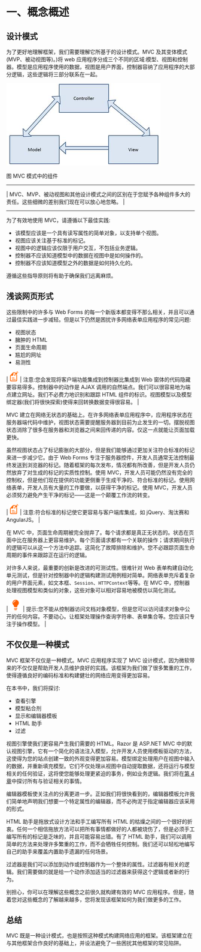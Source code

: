 # 一、概念概述

## 设计模式

为了更好地理解框架，我们需要理解它所基于的设计模式。MVC 及其变体模式(MVP、被动视图等)。)将 web 应用程序分成三个不同的区域:模型、视图和控制器。模型是应用程序使用的数据，视图是用户界面，控制器容纳了应用程序的大部分逻辑，这些逻辑将三部分联系在一起。

![](img/image001.jpg)

图 MVC 模式中的组件

* * *

| MVC、MVP、被动视图和其他设计模式之间的区别在于您赋予各种组件多大的责任。这些细微的差别我们现在可以放心地忽略。 |

* * *

为了有效地使用 MVC，请遵循以下最佳实践:

*   该模型应该是一个具有读写属性的简单对象，以支持单个视图。
*   视图应该关注基于标准的标记。
*   视图中的逻辑应该仅限于用户交互，不包括业务逻辑。
*   控制器不应该知道模型中的数据在视图中是如何操作的。
*   控制器不应该知道模型之外的数据是如何持久化的。

遵循这些指导原则将有助于确保我们远离麻烦。

## 浅谈网页形式

这些限制中的许多与 Web Forms 的每一个新版本都变得不那么相关，并且可以通过最佳实践进一步减轻。但是以下仍然是困扰许多网络表单应用程序的常见问题:

*   视图状态
*   臃肿的 HTML
*   页面生命周期
*   尴尬的网址
*   易测性

| ![](img/note.png) | 注意:您会发现将客户端功能集成到控制器比集成到 Web 窗体的代码隐藏要容易得多。控制器中的动作是 AJAX 调用的自然端点。我们可以很容易地为端点建立网址。我们不必费力地识别和跟踪 HTML 组件的标识。视图模型以及模型绑定器(我们将很快探索)使得来回转换数据变得很容易。 |

MVC 建立在网络无状态的基础上。在许多网络表单应用程序中，应用程序状态在服务器端代码中维护，视图状态需要提醒服务器到目前为止发生的一切。摆脱视图状态消除了很多在服务器和浏览器之间来回传递的内容。仅这一点就能让页面加载更快。

虽然视图状态占了标记膨胀的大部分，但是我们能够通过更加关注符合标准的标记来进一步减少它。由于 Web Forms 专注于服务器控件，开发人员通常无法控制最终发送到浏览器的标记。随着框架的每次发布，情况都有所改善，但是开发人员仍然放弃了对生成的标记的实质性控制。使用 MVC，开发人员可能仍然没有完全的控制权，但是他们现在提供的功能更侧重于生成干净的、符合标准的标记。使用网络表单，开发人员有大量的工作要做，以获得干净的标记。使用 MVC，开发人员必须努力避免产生干净的标记——这是一个颠覆工作流的转变。

| ![](img/note.png) | 注意:符合标准的标记使它更容易与客户端库集成，如 jQuery、淘汰赛和 AngularJS。 |

在 MVC 中，页面生命周期被完全抛弃了。每个请求都是真正无状态的。状态在页面中比在服务器上更容易维护。每个页面请求都有一个关联的操作；请求期间执行的逻辑可以从这一个方法中追踪。这简化了故障排除和维护。您不必跟踪页面生命周期的事件来跟踪正在运行的逻辑。

对许多人来说，最重要的创新是改进的可测试性。很难针对 Web 表单构建自动化单元测试，但是针对控制器中的逻辑构建测试用例相对简单。网络表单充斥着复杂的用户界面元素，如文本框、`Session`、`HTTPContext`等等。在 MVC 中，控制器处理视图模型和类似的对象，这些对象可以相对容易地被模仿以简化测试。

| ![](img/tip.png) | 提示:您不能从控制器访问文档对象模型，但是您可以访问请求对象中公开的任何内容。不要动心。让框架处理操作查询字符串、表单集合等。您应该只专注于操作模型。 |

## 不仅仅是一种模式

MVC 框架不仅仅是一种模式。MVC 应用程序实现了 MVC 设计模式，因为微软带来的不仅仅是帮助开发人员维护良好的实践。该框架为我们做了很多繁重的工作，使得遵循良好的编码标准和构建健壮的网络应用变得更加容易。

在本书中，我们将探讨:

*   查看引擎
*   模型粘合剂
*   显示和编辑器模板
*   HTML 助手
*   过滤

视图引擎使我们更容易产生我们需要的 HTML。Razor 是 ASP.NET MVC 中的默认视图引擎，它有一个简化的语法注入模型，允许开发人员使用模板驱动的方法，这使得为您的站点创建一致的外观变得更加容易。模型绑定处理用户在视图中输入的数据，并重新填充模型。它们不仅处理从视图中自动提取数据，还将运行与模型相关的任何验证，这将使您能够处理更紧迫的事务，例如业务逻辑。我们将在[第 4 章](4.html#_Chapter_4_)中探讨所有与验证相关的事情。

编辑器模板使关注点的分离更进一步。正如我们将很快看到的，编辑器模板允许我们简单地声明我们想要一个特定属性的编辑器，而不必拘泥于指定编辑器应该采用的形式。

HTML 助手是拖放式设计方法和手工编写所有 HTML 的枯燥之间的一个很好的折衷。任何一个相信拖放方法可以把所有事情都做好的人都被烧伤了，但是必须手工编写所有的标记是乏味的，并且可能容易出错。有了 HTML 助手，我们可以调用简单的方法来处理许多繁重的工作，而不会牺牲任何控制。我们还可以轻松地编写自己的助手来覆盖内置助手遗漏的任何场景。

过滤器是我们可以添加到动作或控制器作为一个整体的属性。过滤器有相关的逻辑。我们需要做的就是给一个动作添加适当的过滤器来获得这个逻辑或者新的行为。

别担心，你可以在理解这些概念之前很久就构建有效的 MVC 应用程序。但是，随着您对这些概念的了解越来越多，您将发现该框架如何为我们做更多的工作。

## 总结

MVC 既是一种设计模式，也是按照这种模式构建网络应用的框架。该框架建立在与其他框架合作良好的基础上，并设法避免了一些困扰其他框架的常见陷阱。